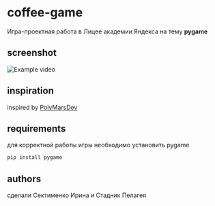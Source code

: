 # coffee-game
Игра-проектная работа в Лицее академии Яндекса на тему **pygame**
## screenshot
![Example video](https://media2.giphy.com/media/kREkEjjc5dTjEgA4wl/giphy.gif?cid=790b761185138deed8da58d99f48a199df1462621f885b43&rid=giphy.gif "Example of playing")
## inspiration
inspired by [PolyMarsDev](https://github.com/PolyMarsDev)
## requirements
для корректной работы игры необходимо установить pygame
```bash
pip install pygame
```

## authors
сделали Сектименко Ирина и Стадник Пелагея
